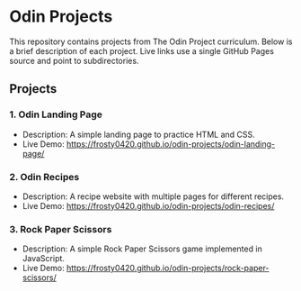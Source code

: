 # Odin Projects

This repository contains projects from The Odin Project curriculum. Below is a brief description of each project. Live links use a single GitHub Pages source and point to subdirectories.

## Projects

### 1. Odin Landing Page
- Description: A simple landing page to practice HTML and CSS.
- Live Demo: https://frosty0420.github.io/odin-projects/odin-landing-page/

### 2. Odin Recipes
- Description: A recipe website with multiple pages for different recipes.
- Live Demo: https://frosty0420.github.io/odin-projects/odin-recipes/

### 3. Rock Paper Scissors
- Description: A simple Rock Paper Scissors game implemented in JavaScript.
- Live Demo: https://frosty0420.github.io/odin-projects/rock-paper-scissors/
